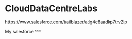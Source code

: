 # CloudDataCentreLabs


https://www.salesforce.com/trailblazer/adg4c8aadkp7trv2lp

My salesforce ^^^
